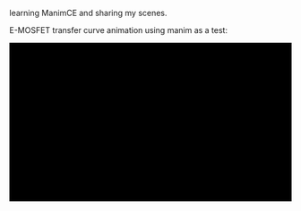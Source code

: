 learning ManimCE and sharing my scenes.

E-MOSFET transfer curve animation using manim as a test:

![](<test/homework/HW24.gif>)